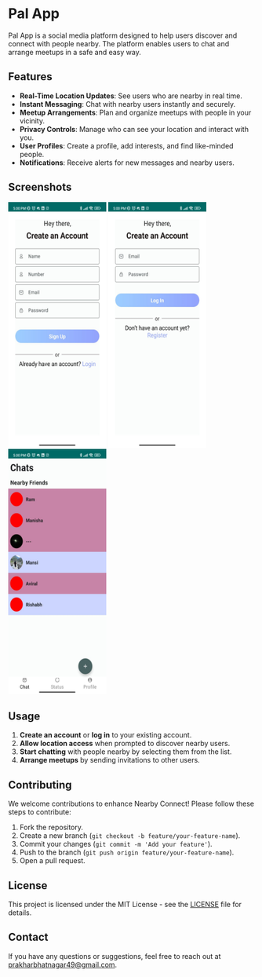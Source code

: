 # Pal App

Pal App is a social media platform designed to help users discover and connect with people nearby. The platform enables users to chat and arrange meetups in a safe and easy way.

## Features

- **Real-Time Location Updates**: See users who are nearby in real time.
- **Instant Messaging**: Chat with nearby users instantly and securely.
- **Meetup Arrangements**: Plan and organize meetups with people in your vicinity.
- **Privacy Controls**: Manage who can see your location and interact with you.
- **User Profiles**: Create a profile, add interests, and find like-minded people.
- **Notifications**: Receive alerts for new messages and nearby users.

## Screenshots
<img src="images/screenshot1.jpg" alt="Screenshot" width="200" height="500">
<img src="images/screenshot2.jpg" alt="Screenshot" width="200" height="500">
<img src="images/screenshot3.jpg" alt="Screenshot" width="200" height="500">




## Usage

1. **Create an account** or **log in** to your existing account.
2. **Allow location access** when prompted to discover nearby users.
3. **Start chatting** with people nearby by selecting them from the list.
4. **Arrange meetups** by sending invitations to other users.

## Contributing

We welcome contributions to enhance Nearby Connect! Please follow these steps to contribute:

1. Fork the repository.
2. Create a new branch (`git checkout -b feature/your-feature-name`).
3. Commit your changes (`git commit -m 'Add your feature'`).
4. Push to the branch (`git push origin feature/your-feature-name`).
5. Open a pull request.

## License

This project is licensed under the MIT License - see the [LICENSE](LICENSE) file for details.

## Contact

If you have any questions or suggestions, feel free to reach out at [prakharbhatnagar49@gmail.com](mailto:prakharbhatnagar49@gmail.com).
